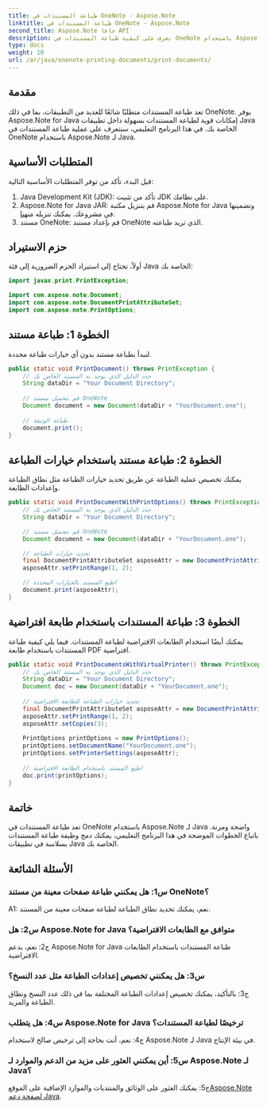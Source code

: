 ```yaml
---
title: طباعة المستندات في OneNote - Aspose.Note
linktitle: طباعة المستندات في OneNote - Aspose.Note
second_title: Aspose.Note جافا API
description: تعرف على كيفية طباعة المستندات في OneNote باستخدام Aspose.Note لـ Java. دليل خطوة بخطوة مع أمثلة التعليمات البرمجية والخيارات القابلة للتخصيص.
type: docs
weight: 10
url: /ar/java/onenote-printing-documents/print-documents/
---
```

## مقدمة

تعد طباعة المستندات متطلبًا شائعًا للعديد من التطبيقات، بما في ذلك OneNote. يوفر Aspose.Note for Java إمكانات قوية لطباعة المستندات بسهولة داخل تطبيقات Java الخاصة بك. في هذا البرنامج التعليمي، سنتعرف على عملية طباعة المستندات في OneNote باستخدام Aspose.Note لـ Java.

## المتطلبات الأساسية

قبل البدء، تأكد من توفر المتطلبات الأساسية التالية:

1. Java Development Kit (JDK): تأكد من تثبيت JDK على نظامك.
2.  Aspose.Note for Java JAR: قم بتنزيل مكتبة Aspose.Note for Java وتضمينها في مشروعك. يمكنك تنزيله من[هنا](https://releases.aspose.com/note/java/).
3. مستند OneNote: قم بإعداد مستند OneNote الذي تريد طباعته.

## حزم الاستيراد

أولاً، تحتاج إلى استيراد الحزم الضرورية إلى فئة Java الخاصة بك:

```java
import javax.print.PrintException;

import com.aspose.note.Document;
import com.aspose.note.DocumentPrintAttributeSet;
import com.aspose.note.PrintOptions;
```

## الخطوة 1: طباعة مستند

لنبدأ بطباعة مستند بدون أي خيارات طباعة محددة.

```java
public static void PrintDocument() throws PrintException {
    // حدد الدليل الذي يوجد به المستند الخاص بك
    String dataDir = "Your Document Directory";
    
    // قم بتحميل مستند OneNote
    Document document = new Document(dataDir + "YourDocument.one");
    
    // طباعة الوثيقة
    document.print();
}
```

## الخطوة 2: طباعة مستند باستخدام خيارات الطباعة

يمكنك تخصيص عملية الطباعة عن طريق تحديد خيارات الطباعة مثل نطاق الطباعة وإعدادات الطابعة.

```java
public static void PrintDocumentWithPrintOptions() throws PrintException {
    // حدد الدليل الذي يوجد به المستند الخاص بك
    String dataDir = "Your Document Directory";

    // قم بتحميل مستند OneNote
    Document document = new Document(dataDir + "YourDocument.one");

    // تحديد خيارات الطباعة
    final DocumentPrintAttributeSet asposeAttr = new DocumentPrintAttributeSet("Microsoft XPS Document Writer");
    asposeAttr.setPrintRange(1, 2);

    // اطبع المستند بالخيارات المحددة
    document.print(asposeAttr);
}
```

## الخطوة 3: طباعة المستندات باستخدام طابعة افتراضية

يمكنك أيضًا استخدام الطابعات الافتراضية لطباعة المستندات. فيما يلي كيفية طباعة المستندات باستخدام طابعة PDF افتراضية.

```java
public static void PrintDocumentsWithVirtualPrinter() throws PrintException {
    // حدد الدليل الذي يوجد به المستند الخاص بك
    String dataDir = "Your Document Directory";
    Document doc = new Document(dataDir + "YourDocument.one");
     
    // تحديد خيارات الطباعة للطابعة الافتراضية
    final DocumentPrintAttributeSet asposeAttr = new DocumentPrintAttributeSet("doPDF 8");
    asposeAttr.setPrintRange(1, 2);
    asposeAttr.setCopies(3);
     
    PrintOptions printOptions = new PrintOptions();
    printOptions.setDocumentName("YourDocument.one");
    printOptions.setPrinterSettings(asposeAttr);
      
    // اطبع المستند باستخدام الطابعة الافتراضية
    doc.print(printOptions);
}
```

## خاتمة

تعد طباعة المستندات في OneNote باستخدام Aspose.Note لـ Java واضحة ومرنة. باتباع الخطوات الموضحة في هذا البرنامج التعليمي، يمكنك دمج وظيفة طباعة المستندات بسلاسة في تطبيقات Java الخاصة بك.

## الأسئلة الشائعة

### س1: هل يمكنني طباعة صفحات معينة من مستند OneNote؟

A1: نعم، يمكنك تحديد نطاق الطباعة لطباعة صفحات معينة من المستند.

### س2: هل Aspose.Note for Java متوافق مع الطابعات الافتراضية؟

ج2: نعم، يدعم Aspose.Note for Java طباعة المستندات باستخدام الطابعات الافتراضية.

### س3: هل يمكنني تخصيص إعدادات الطباعة مثل عدد النسخ؟

ج3: بالتأكيد، يمكنك تخصيص إعدادات الطباعة المختلفة بما في ذلك عدد النسخ ونطاق الطباعة والمزيد.

### س4: هل يتطلب Aspose.Note for Java ترخيصًا لطباعة المستندات؟

ج4: نعم، أنت بحاجة إلى ترخيص صالح لاستخدام Aspose.Note لـ Java في بيئة الإنتاج.

### س5: أين يمكنني العثور على مزيد من الدعم والموارد لـ Aspose.Note لـ Java؟

 ج5: يمكنك العثور على الوثائق والمنتديات والموارد الإضافية على الموقع[Aspose.Note لصفحة دعم Java](https://forum.aspose.com/c/note/28).